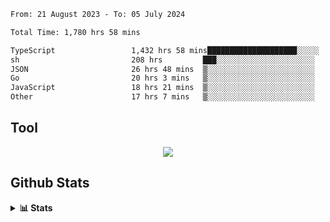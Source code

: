 <!--START_SECTION:waka-->

```txt
From: 21 August 2023 - To: 05 July 2024

Total Time: 1,780 hrs 58 mins

TypeScript                 1,432 hrs 58 mins████████████████████░░░░░   80.46 %
sh                         208 hrs         ███░░░░░░░░░░░░░░░░░░░░░░   11.68 %
JSON                       26 hrs 48 mins  ▒░░░░░░░░░░░░░░░░░░░░░░░░   01.51 %
Go                         20 hrs 3 mins   ▒░░░░░░░░░░░░░░░░░░░░░░░░   01.13 %
JavaScript                 18 hrs 21 mins  ▒░░░░░░░░░░░░░░░░░░░░░░░░   01.03 %
Other                      17 hrs 7 mins   ▒░░░░░░░░░░░░░░░░░░░░░░░░   00.96 %
```

<!--END_SECTION:waka-->

## Tool
<p align="center">
  <a href="https://github.com/chaninlaw">
    <img src="https://skillicons.dev/icons?i=js,typescript,express,nodejs,react,next,postgres,mongodb,html,css,styledcomponents,tailwind,materialui,figma,git,github&perline=8" />
  </a>
</p>

## Github Stats
<details close>
  <summary><b>📊 Stats</b></summary>
  <div align = "center">
    
<picture>
  <source
    srcset="https://github-readme-stats.vercel.app/api?username=chaninlaw&show_icons=true&theme=dark"
    media="(prefers-color-scheme: dark)"
  />
  <source
    srcset="https://github-readme-stats.vercel.app/api?username=chaninlaw&show_icons=true"
    media="(prefers-color-scheme: light), (prefers-color-scheme: no-preference)"
  />
  <img src="https://github-readme-stats.vercel.app/api?username=chaninlaw&show_icons=true" />
</picture>
    
<picture>
  <source
    srcset="https://github-readme-stats.vercel.app/api/top-langs/?username=chaninlaw&layout=donut&theme=dark"
    media="(prefers-color-scheme: dark)"
  />
  <source
    srcset="https://github-readme-stats.vercel.app/api/top-langs/?username=chaninlaw&layout=donut"
    media="(prefers-color-scheme: light), (prefers-color-scheme: no-preference)"
  />
  <img src="https://github-readme-stats.vercel.app/api/top-langs/?username=chaninlaw&layout=donut" />
</picture>
    
  </div>
  
</details>

